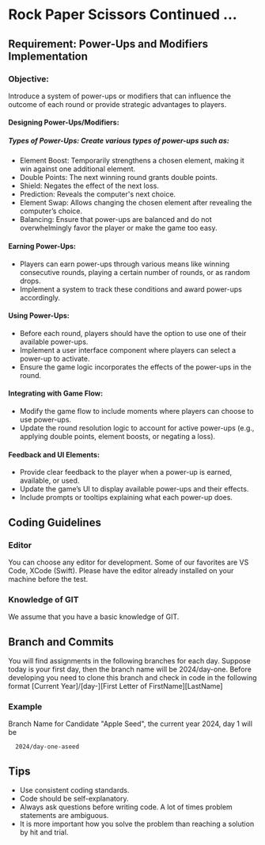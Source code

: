 # Rock Paper Scissors Continued ...

## Requirement: Power-Ups and Modifiers Implementation

### Objective: 
Introduce a system of power-ups or modifiers that can influence the outcome of each round or provide strategic advantages to players.


#### Designing Power-Ups/Modifiers:

##### Types of Power-Ups: Create various types of power-ups such as:
* Element Boost: Temporarily strengthens a chosen element, making it win against one additional element.
* Double Points: The next winning round grants double points.
* Shield: Negates the effect of the next loss.
* Prediction: Reveals the computer's next choice.
* Element Swap: Allows changing the chosen element after revealing the computer’s choice.
* Balancing: Ensure that power-ups are balanced and do not overwhelmingly favor the player or make the game too easy.

#### Earning Power-Ups:

* Players can earn power-ups through various means like winning consecutive rounds, playing a certain number of rounds, or as random drops.  
* Implement a system to track these conditions and award power-ups accordingly.  

#### Using Power-Ups:

* Before each round, players should have the option to use one of their available power-ups.  
* Implement a user interface component where players can select a power-up to activate.  
* Ensure the game logic incorporates the effects of the power-ups in the round.  

#### Integrating with Game Flow:

* Modify the game flow to include moments where players can choose to use power-ups.  
* Update the round resolution logic to account for active power-ups (e.g., applying double points, element boosts, or negating a loss).  

#### Feedback and UI Elements:

* Provide clear feedback to the player when a power-up is earned, available, or used.  
* Update the game’s UI to display available power-ups and their effects.  
* Include prompts or tooltips explaining what each power-up does.  


## Coding Guidelines
 
### Editor

You can choose any editor for development. Some of our favorites are VS Code, XCode (Swift). Please have the editor already installed on your machine before the test.

### Knowledge of GIT
We assume that you have a basic knowledge of GIT.

## Branch and Commits

You will find assignments in the following branches for each day. Suppose today is your first day, then the branch name will be 2024/day-one. 
Before developing you need to clone this branch and check in code in the following format
[Current Year]/[day-<day>][First Letter of FirstName][LastName]
  
### Example
Branch Name for Candidate "Apple Seed", the current year 2024, day 1 will be  
```
  2024/day-one-aseed
``` 
 

## Tips
* Use consistent coding standards.
* Code should be self-explanatory.
* Always ask questions before writing code. A lot of times problem statements are ambiguous.
* It is more important how you solve the problem than reaching a solution by hit and trial.


